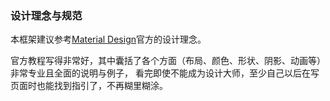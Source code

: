 ### 设计理念与规范

本框架建议参考[Material Design](https://material.io/)官方的设计理念。

官方教程写得非常好，其中囊括了各个方面（布局、颜色、形状、阴影、动画等）非常专业且全面的说明与例子，
看完即使不能成为设计大师，至少自己以后在写页面时也能找到指引了，不再糊里糊涂。
